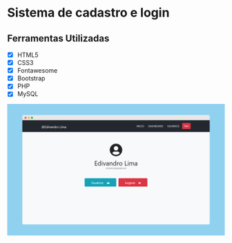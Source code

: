 # Sistema de cadastro e login

## Ferramentas Utilizadas
- [x] HTML5
- [x] CSS3
- [x] Fontawesome
- [x] Bootstrap
- [x] PHP
- [x] MySQL

![Preview](./public/img/preview.png)